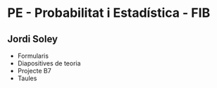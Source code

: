 # PE - Probabilitat i Estadística - FIB

## Jordi Soley

- Formularis
- Diapositives de teoria
- Projecte B7
- Taules
